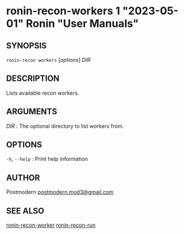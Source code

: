 # ronin-recon-workers 1 "2023-05-01" Ronin "User Manuals"

## SYNOPSIS

`ronin-recon workers` [*options*] *DIR*

## DESCRIPTION

Lists available recon workers.

## ARGUMENTS

*DIR*
: The optional directory to list workers from.

## OPTIONS

`-h`, `--help`
: Print help information

## AUTHOR

Postmodern <postmodern.mod3@gmail.com>

## SEE ALSO

[ronin-recon-worker](ronin-recon-worker.1.md) [ronin-recon-run](ronin-recon-run.1.md)